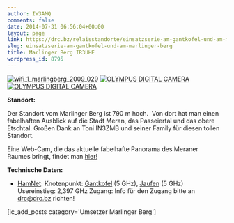 ```yaml
---
author: IW3AMQ
comments: false
date: 2014-07-31 06:56:04+00:00
layout: page
link: https://drc.bz/relaisstandorte/einsatzserie-am-gantkofel-und-am-marlinger-berg/
slug: einsatzserie-am-gantkofel-und-am-marlinger-berg
title: Marlinger Berg IR3UHE
wordpress_id: 8795
---
```


[![wifi_1_marlingberg_2009_029](https://drc.bz/wp-content/uploads/2014/07/wifi_1_marlingberg_2009_029.jpg)](https://drc.bz/wp-content/uploads/2014/07/wifi_1_marlingberg_2009_029.jpg) [![OLYMPUS DIGITAL CAMERA](https://drc.bz/wp-content/uploads/2014/07/P1100041-1024x768.jpg)](https://drc.bz/wp-content/uploads/2014/07/P1100041-e1406789622184.jpg) [![OLYMPUS DIGITAL CAMERA](https://drc.bz/wp-content/uploads/2014/07/P1100045-1024x768.jpg)](https://drc.bz/wp-content/uploads/2014/07/P1100045-e1406789641552.jpg)






**Standort:**


Der Standort vom Marlinger Berg ist 790 m hoch.  Von dort hat man einen fabelhaften Ausblick auf die Stadt Meran, das Passeiertal und das obere Etschtal. Großen Dank an Toni IN3ZMB und seiner Family für diesen tollen Standort.







Eine Web-Cam, die das aktuelle fabelhafte Panorama des Meraner Raumes bringt, findet man [hier!](http://www.foto-webcam.eu/webcam/meran/)


**Technische Daten:**



 	
  * [HamNet](http://hamnetdb.net/mapwindow.cgi?as=64600):
Knotenpunkt: [Gantkofel](https://drc.bz/relaisstandorte/gantkofel/) (5 GHz), [Jaufen](https://drc.bz/relaisstandorte/jaufen/) (5 GHz)
Usereinstieg: 2,397 GHz
Zugang: Info für den Zugang bitte an [drc@drc.bz](mailto:drc@drc.bz) richten!


[ic_add_posts category='Umsetzer Marlinger Berg']



